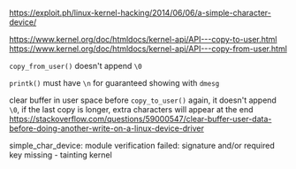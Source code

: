 https://exploit.ph/linux-kernel-hacking/2014/06/06/a-simple-character-device/

https://www.kernel.org/doc/htmldocs/kernel-api/API---copy-to-user.html
https://www.kernel.org/doc/htmldocs/kernel-api/API---copy-from-user.html

`copy_from_user()` doesn't append `\0`

`printk()` must have `\n` for guaranteed showing with `dmesg`

clear buffer in user space before `copy_to_user()` again,
it doesn't append `\0`,
if the last copy is longer,
extra characters will appear at the end
https://stackoverflow.com/questions/59000547/clear-buffer-user-data-before-doing-another-write-on-a-linux-device-driver

simple_char_device: module verification failed: signature and/or required key missing - tainting kernel
